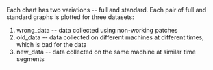 Each chart has two variations -- full and standard.
Each pair of full and standard graphs is plotted for three datasets:
1. wrong_data -- data collected using non-working patches
2. old_data -- data collected on different machines at different times, which is bad for the data
3. new_data -- data collected on the same machine at similar time segments